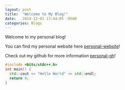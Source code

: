 ```yaml
---
layout: post
title:  "Welcome to My Blog!"
date:   2024-12-03 13:44:05 -0500
categories: Blogs
---
```

Welcome to my personal blog!

You can find my personal website here [personal-website]!

Check out my github for more information [personal-gh]!

```cpp
#include <bits/stdc++.h>
int main() {
  std::cout << "Hello World" << std::endl;
  return 0;
}
```

[personal-gh]: https://github.com/onetrue-6657/
[personal-website]: https://o-v-o.xyz/
